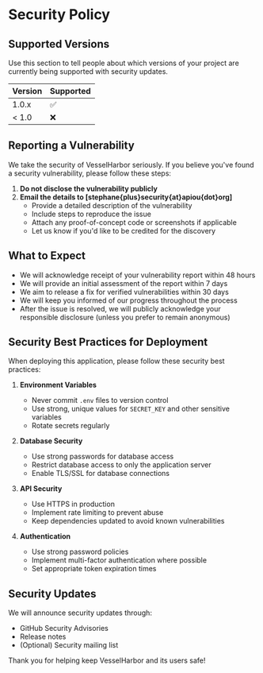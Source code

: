 # Security Policy

## Supported Versions

Use this section to tell people about which versions of your project are currently being supported with security updates.

| Version | Supported          |
| ------- | ------------------ |
| 1.0.x   | :white_check_mark: |
| < 1.0   | :x:                |

## Reporting a Vulnerability

We take the security of VesselHarbor seriously. If you believe you've found a security vulnerability, please follow these steps:

1. **Do not disclose the vulnerability publicly**
2. **Email the details to [stephane{plus}security{at}apiou{dot}org]**
   - Provide a detailed description of the vulnerability
   - Include steps to reproduce the issue
   - Attach any proof-of-concept code or screenshots if applicable
   - Let us know if you'd like to be credited for the discovery

## What to Expect

- We will acknowledge receipt of your vulnerability report within 48 hours
- We will provide an initial assessment of the report within 7 days
- We aim to release a fix for verified vulnerabilities within 30 days
- We will keep you informed of our progress throughout the process
- After the issue is resolved, we will publicly acknowledge your responsible disclosure (unless you prefer to remain anonymous)

## Security Best Practices for Deployment

When deploying this application, please follow these security best practices:

1. **Environment Variables**
   - Never commit `.env` files to version control
   - Use strong, unique values for `SECRET_KEY` and other sensitive variables
   - Rotate secrets regularly

2. **Database Security**
   - Use strong passwords for database access
   - Restrict database access to only the application server
   - Enable TLS/SSL for database connections

3. **API Security**
   - Use HTTPS in production
   - Implement rate limiting to prevent abuse
   - Keep dependencies updated to avoid known vulnerabilities

4. **Authentication**
   - Use strong password policies
   - Implement multi-factor authentication where possible
   - Set appropriate token expiration times

## Security Updates

We will announce security updates through:

- GitHub Security Advisories
- Release notes
- (Optional) Security mailing list

Thank you for helping keep VesselHarbor and its users safe!
